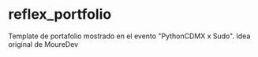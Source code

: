 # reflex_portfolio
Template de portafolio mostrado en el evento "PythonCDMX x Sudo". Idea original de MoureDev
